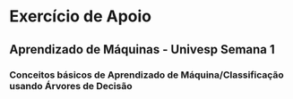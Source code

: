 # Exercício de Apoio

## Aprendizado de Máquinas - Univesp Semana 1
### Conceitos básicos de Aprendizado de Máquina/Classificação usando Árvores de Decisão



